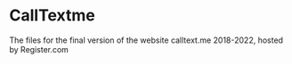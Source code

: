 # CallTextme
The files for the final version of the website calltext.me 2018-2022, hosted by Register.com
